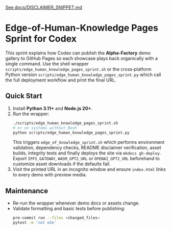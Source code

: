 [See docs/DISCLAIMER_SNIPPET.md](../docs/DISCLAIMER_SNIPPET.md)

# Edge-of-Human-Knowledge Pages Sprint for Codex

This sprint explains how Codex can publish the **Alpha-Factory** demo gallery to GitHub Pages so each showcase plays back organically with a single command. Use the shell wrapper `scripts/edge_human_knowledge_pages_sprint.sh` or the cross‑platform Python version `scripts/edge_human_knowledge_pages_sprint.py` which call the full deployment workflow and print the final URL.

## Quick Start
1. Install **Python 3.11+** and **Node.js 20+**.
2. Run the wrapper:
   ```bash
   ./scripts/edge_human_knowledge_pages_sprint.sh
   # or on systems without Bash
   python scripts/edge_human_knowledge_pages_sprint.py
   ```
   This triggers `edge_of_knowledge_sprint.sh` which performs environment validation, dependency checks, README disclaimer verification, asset builds, integrity tests and finally deploys the site via `mkdocs gh-deploy`.
   Export `IPFS_GATEWAY`, `WASM_GPT2_URL` or `OPENAI_GPT2_URL` beforehand to
   customize asset downloads if the defaults fail.
3. Visit the printed URL in an incognito window and ensure `index.html` links to every demo with preview media.

## Maintenance
- Re-run the wrapper whenever demo docs or assets change.
- Validate formatting and basic tests before publishing:
  ```bash
  pre-commit run --files <changed_files>
  pytest -m 'not e2e'
  ```
